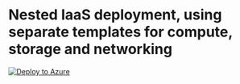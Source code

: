 # Nested IaaS deployment, using separate templates for compute, storage and networking
[![Deploy to Azure](http://azuredeploy.net/deploybutton.png)](https://portal.azure.com/#create/Microsoft.Template/uri/https%3A%2F%2Fraw.githubusercontent.com%2FCarlGT%2FAzureDeploy%2Fmaster%2FBasic%2Fazuredeploy.json) 

